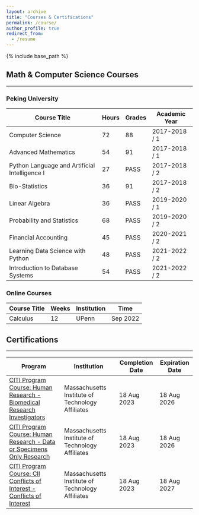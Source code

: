 ```yaml
---
layout: archive
title: "Courses & Certifications"
permalink: /course/
author_profile: true
redirect_from:
  - /resume
---
```


{% include base_path %}

## Math & Computer Science Courses
-----

### Peking University

| Course Title | Hours | Grades | Academic Year |
| -------------- | --- | --- | -------------- |
| Computer Science | 72 | 88 | 2017-2018 / 1 |
| Advanced Mathematics | 54 | 91 | 2017-2018 / 1 |
| Python Language and Artificial Intelligence I | 27 | PASS | 2017-2018 / 2 |
| Bio-Statistics | 36 | 91 | 2017-2018 / 2 |
| Linear Algebra | 36 | PASS | 2019-2020 / 1 |
| Probability and Statistics | 68 | PASS | 2019-2020 / 2 |
| Financial Accounting | 45 | PASS | 2020-2021 / 2 |
| Learning Data Science with Python | 48 | PASS | 2021-2022 / 2 |
| Introduction to Database Systems | 54 | PASS | 2021-2022 / 2 |

### Online Courses

| Course Title | Weeks | Institution | Time |
| -------------- | --- | --- | ----------- |
| Calculus | 12 | UPenn | Sep 2022 |

## Certifications
-----

| Program | Institution | Completion Date | Expiration Date |
| -------------- | --- | ---------------- | ---------------- |
| [CITI Program Course: Human Research - Biomedical Research Investigators](https://github.com/YanweiJIN/yanweijin.github.io/blob/master/files/CITIbio.pdf) | Massachusetts Institute of Technology Affiliates | 18 Aug 2023 | 18 Aug 2026 |
| [CITI Program Course: Human Research - Data or Specimens Only Research](https://github.com/YanweiJIN/yanweijin.github.io/blob/master/files/CITIdata.pdf) | Massachusetts Institute of Technology Affiliates | 18 Aug 2023 | 18 Aug 2026 |
| [CITI Program Course: CII Conflicts of Interest - Conflicts of Interest](https://github.com/YanweiJIN/yanweijin.github.io/blob/master/files/CITIcon.pdf) | Massachusetts Institute of Technology Affiliates | 18 Aug 2023 | 18 Aug 2027 |

